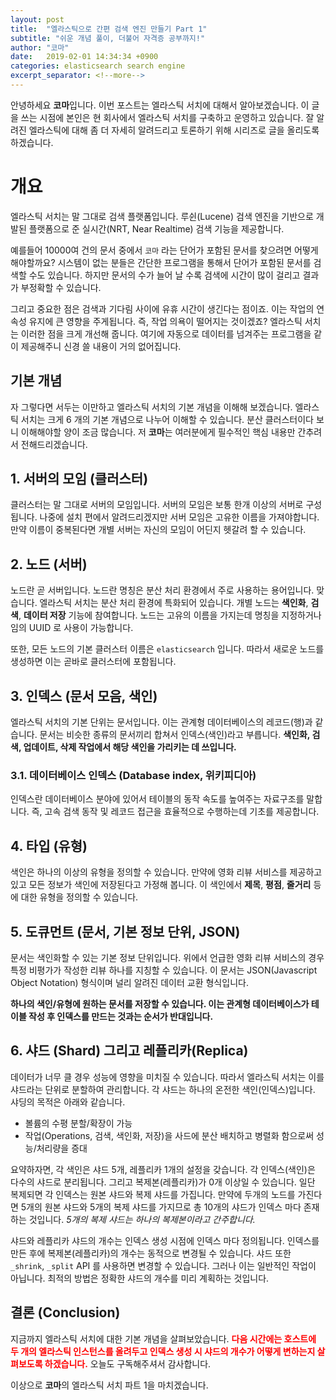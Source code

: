 ```yaml
---
layout: post
title:  "엘라스틱으로 간편 검색 엔진 만들기 Part 1"
subtitle: "쉬운 개념 풀이, 더불어 자격증 공부까지!"
author: "코마"
date:   2019-02-01 14:34:34 +0900
categories: elasticsearch search engine
excerpt_separator: <!--more-->
---
```


안녕하세요 **코마**입니다. 이번 포스트는 엘라스틱 서치에 대해서 알아보겠습니다. 이 글을 쓰는 시점에 본인은 현 회사에서 엘라스틱 서치를 구축하고 운영하고 있습니다.
잘 알려진 엘라스틱에 대해 좀 더 자세히 알려드리고 토론하기 위해 시리즈로 글을 올리도록 하겠습니다.

<!--more-->

# 개요

엘라스틱 서치는 말 그대로 검색 플랫폼입니다. 루쉰(Lucene) 검색 엔진을 기반으로 개발된 플랫폼으로 준 실시간(NRT, Near Realtime) 검색 기능을 제공합니다.

예를들어 10000여 건의 문서 중에서 `코마` 라는 단어가 포함된 문서를 찾으려면 어떻게 해야할까요? 시스템이 없는 분들은 간단한 프로그램을 통해서 단어가 포함된 문서를 검색할 수도 있습니다. 하지만 문서의 수가 늘어 날 수록 검색에 시간이 많이 걸리고 결과가 부정확할 수 있습니다.

그리고 중요한 점은 검색과 기다림 사이에 유휴 시간이 생긴다는 점이죠. 이는 작업의 연속성 유지에 큰 영향을 주게됩니다. 즉, 작업 의욕이 떨어지는 것이겠죠? 엘라스틱 서치는 이러한 점을 크게 개선해 줍니다. 여기에 자동으로 데이터를 넘겨주는 프로그램을 같이 제공해주니 신경 쓸 내용이 거의 없어집니다.

## 기본 개념

자 그렇다면 서두는 이만하고 엘라스틱 서치의 기본 개념을 이해해 보겠습니다. 엘라스틱 서치는 크게 6 개의 기본 개념으로 나누어 이해할 수 있습니다. 분산 클러스터이다 보니 이해해야할 양이 조금 많습니다. 저 **코마**는 여러분에게 필수적인 핵심 내용만 간추려서 전해드리겠습니다.

## 1. 서버의 모임 (클러스터)

클러스터는 말 그대로 서버의 모임입니다. 서버의 모임은 보통 한개 이상의 서버로 구성됩니다. 나중에 설치 편에서 알려드리겠지만 서버 모임은 고유한 이름을 가져야합니다. 만약 이름이 중복된다면 개별 서버는 자신의 모임이 어딘지 헷갈려 할 수 있습니다.

## 2. 노드 (서버)

노드란 곧 서버입니다. 노드란 명칭은 분산 처리 환경에서 주로 사용하는 용어입니다. 맞습니다. 엘라스틱 서치는 분산 처리 환경에 특화되어 있습니다. 개별 노드는 **색인화**, **검색**, **데이터 저장** 기능에 참여합니다. 노드는 고유의 이름을 가지는데 명칭을 지정하거나 임의 UUID 로 사용이 가능합니다.

또한, 모든 노드의 기본 클러스터 이름은 `elasticsearch` 입니다. 따라서 새로운 노드를 생성하면 이는 곧바로 클러스터에 포함됩니다.

## 3. 인덱스 (문서 모음, 색인)

엘라스틱 서치의 기본 단위는 문서입니다. 이는 관계형 데이터베이스의 레코드(행)과 같습니다. 문서는 비슷한 종류의 문서끼리 합쳐서 인덱스(색인)라고 부릅니다. **색인화, 검색, 업데이트, 삭제 작업에서 해당 색인을 가리키는 데 쓰입니다.**

### 3.1. 데이터베이스 인덱스 (Database index, 위키피디아)

인덱스란 데이터베이스 분야에 있어서 테이블의 동작 속도를 높여주는 자료구조를 말합니다. 즉, 고속 검색 동작 및 레코드 접근을 효율적으로 수행하는데 기초를 제공합니다.

## 4. 타입 (유형)

색인은 하나의 이상의 유형을 정의할 수 있습니다. 만약에 영화 리뷰 서비스를 제공하고 있고 모든 정보가 색인에 저장된다고 가정해 봅니다. 이 색인에서 **제목**, **평점**, **줄거리** 등에 대한 유형을 정의할 수 있습니다.

## 5. 도큐먼트 (문서, 기본 정보 단위, JSON)

문서는 색인화할 수 있는 기본 정보 단위입니다. 위에서 언급한 영화 리뷰 서비스의 경우 특정 비평가가 작성한 리뷰 하나를 지칭할 수 있습니다. 이 문서는 JSON(Javascript Object Notation) 형식이며 널리 알려진 데이터 교환 형식입니다.

**하나의 색인/유형에 원하는 문서를 저장할 수 있습니다. 이는 관계형 데이터베이스가 테이블 작성 후 인덱스를 만드는 것과는 순서가 반대입니다.**

## 6. 샤드 (Shard) 그리고 레플리카(Replica)

데이터가 너무 클 경우 성능에 영향을 미치질 수 있습니다. 따라서 엘라스틱 서치는 이를 샤드라는 단위로 분할하여 관리합니다. 각 샤드는 하나의 온전한 색인(인덱스)입니다. 샤딩의 목적은 아래와 같습니다.

- 볼륨의 수평 분할/확장이 가능
- 작업(Operations, 검색, 색인화, 저장)을 사드에 분산 배치하고 병렬화 함으로써 성능/처리량을 증대

요약하자면, 각 색인은 샤드 5개, 레플리카 1개의 설정을 갖습니다. 각 인덱스(색인)은 다수의 샤드로 분리됩니다. 그리고 복제본(레플리카)가 0개 이상일 수 있습니다. 일단 복제되면 각 인덱스는 원본 샤드와 복제 샤드를 가집니다. 만약에 두개의 노드를 가진다면 5개의 원본 샤드와 5개의 복제 샤드를 가지므로 총 10개의 샤드가 인덱스 마다 존재하는 것입니다. *5개의 복제 샤드는 하나의 복제본이라고 간주합니다.*

샤드와 레플리카 샤드의 개수는 인덱스 생성 시점에 인덱스 마다 정의됩니다. 인덱스를 만든 후에 복제본(레플리카)의 개수는 동적으로 변경될 수 있습니다. 샤드 또한 `_shrink`, `_split` API 를 사용하면 변경할 수 있습니다. 그러나 이는 일반적인 작업이 아닙니다. 최적의 방법은 정확한 샤드의 개수를 미리 계획하는 것입니다.

## 결론 (Conclusion)

지금까지 엘라스틱 서치에 대한 기본 개념을 살펴보았습니다. <span style="color:red"> **다음 시간에는 호스트에 두 개의 엘라스틱 인스턴스를 올려두고 인덱스 생성 시 샤드의 개수가 어떻게 변하는지 살펴보도록 하겠습니다.** </span> 오늘도 구독해주셔서 감사합니다.

이상으로 **코마**의 엘라스틱 서치 파트 1을 마치겠습니다.